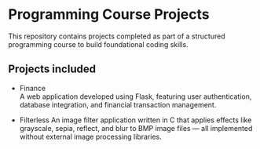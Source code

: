 # Programming Course Projects

This repository contains projects completed as part of a structured programming course to build foundational coding skills.

## Projects included

- Finance  
  A web application developed using Flask, featuring user authentication, database integration, and financial transaction management.

- Filterless
   An image filter application written in C that applies effects like grayscale, sepia, reflect, and blur to BMP image files — all implemented without external image processing libraries.

<!-- More projects will be added soon -->
